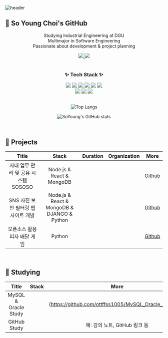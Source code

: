 <!-- 헤더 이미지 -->
![header](https://capsule-render.vercel.app/api?type=waving&color=auto&height=300&section=header&text=Welcome!%20SY&fontSize=90&animation=fadeIn&fontAlignY=38)

## 👋 So Young Choi's GitHub

<p align="center">
  Studying Industrial Engineering at DGU<br>
  Multimajor in Software Engineering<br>
  Passionate about development & project planning
</p>

<div align="center">
  <a href="mailto:lch010201@gmail.com">
    <img src="https://img.shields.io/badge/Gmail-d14836?style=flat-square&logo=Gmail&logoColor=white&link=mailto:lch010201@gmail.com"/>
  </a>
  <a href="https://www.notion.so/yourusername">
    <img src="https://img.shields.io/badge/Notion-000000?style=flat-square&logo=Notion&logoColor=white&link=https://www.notion.so/yourusername"/>
  </a>
</div>

<br>

<h3 align="center">✨ Tech Stack ✨</h3>

<div align="center">
  <img src="https://img.shields.io/badge/Python-3776AB?style=flat-square&logo=Python&logoColor=white"/>
  <img src="https://img.shields.io/badge/java-007396?style=for-the-badge&logo=OpenJDK&logoColor=white">
  <img src="https://img.shields.io/badge/Ubuntu-E95420?style=flat-square&logo=Ubuntu&logoColor=white"/> 
  <img src="https://img.shields.io/badge/MySQL-4479A1?style=for-the-badge&logo=MySQL&logoColor=white">
  <img src="https://img.shields.io/badge/Node.js-339933?style=for-the-badge&logo=Node.js&logoColor=white">
  <img src="https://img.shields.io/badge/Android-3DDC84?style=for-the-badge&logo=Android&logoColor=white">
</div>

<div align="center">
  <img src="https://img.shields.io/badge/Notion-181717?style=flat-square&logo=Notion&logoColor=white"/>
  <img src="https://img.shields.io/badge/Slack-4A154B?style=flat-square&logo=Slack&logoColor=white"/>
  <img src="https://img.shields.io/badge/Postman-FF6C37?style=flat-square&logo=Postman&logoColor=white"/>
</div>

<br>

<div align="center">

![Top Langs](https://github-readme-stats.vercel.app/api/top-langs/?username=ottffss1005&layout=compact)

![SoYoung's GitHub stats](https://github-readme-stats.vercel.app/api?username=ottffss1005&show_icons=true&theme=radical)

</div>

<br>

## 🚩 Projects

|            Title            |   Stack   |   Duration   |     Organization     |                             More                             |
| :-------------------------: | :-------: | :----------: | :------------------: | :----------------------------------------------------------: |
| 사내 업무 관리 및 공유 시스템 SOSOSO        |     Node.js & React & MongoDB       |              |                      | [Github](https://github.com/CSID-DGU/2024-1-SCS4031-01-sososo-3.git) |
| SNS 사진 보안 필터링 웹사이트 개발         |    Node.js & React & MongoDB & DJANGO & Python       |              |                      | [Github](https://github.com/ottffss1005/0303.git)            |
| 오픈소스 활용 피자 배달 게임          |   Python     |              |                      | [Github](https://github.com/CSID-DGU/2022-2-OSSProj-PiPizza-2.git) |

<br>

## 🚀 Studying

|        Title         |    Stack    |             More              |
| :------------------: | :---------: | :---------------------------: |
| MySQL & Oracle Study          |   | (https://github.com/ottffss1005/MySQL_Oracle_Study.git)  |
| GitHub Study      |    | 예: 강의 노트, GitHub 링크 등 |

<br>
